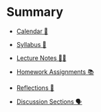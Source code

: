 # Summary

- [Calendar 📅](./calendar.md)
- [Syllabus 📝](./syllabus.md)
- [Lecture Notes 🧑‍🏫]()
  <!-- - [Introduction 👋](./lecture-notes/intro.md) -->
  <!-- - [Python 🐍](./lecture-notes/python.md) -->
  <!-- - [Russian Dolls 🪆](./lecture-notes/inference-rules.md) -->
  <!-- - [Semantics 🧠](./lecture-notes/semantics.md) -->
  <!-- - [Names 🏷️](./lecture-notes/names.md) -->
  <!-- - [Types 🔒](./lecture-notes/types.md) -->
  <!-- - [Multiply and Add ✖️➕](./lecture-notes/finite-types.md) -->
  <!-- - [Mutualism 🤝](./lecture-notes/bidir-typing.md) -->
  <!-- - [Infinity ♾️](./lecture-notes/rec-types.md) -->
  <!-- - [Curry 🍛](./lecture-notes/lambda.md) -->
  <!-- - [Ditto 😐](./lecture-notes/polymorphism.md) -->
  <!-- - [Unicorns 🦄](./lecture-notes/type-inference.md) -->
  <!-- - [Mutants 🧬](./lecture-notes/mutation.m/d) -->
  <!-- - [Exceptionalism 🇺🇸](./lecture-notes/exceptions.md) -->
  <!-- - [Time Travel 🚀](./lecture-notes/effect-handlers.md) -->
  <!-- - [Trinity 🔺](./lecture-notes/curry-howard.md) -->
  <!-- - [Ducks 🦆](./lecture-notes/subtyping.md) -->
  <!-- - [Church ⛪️](./lecture-notes/encodings.md) -->

- [Homework Assignments 📚]()
  <!-- - [HW1 🐍](./assignments/hw1.md) -->
  <!-- - [HW2 🧮](./assignments/hw2.md) -->
  <!-- - [HW3 🎨](./assignments/hw3.md) -->
  <!-- - [HW4 🍛](./assignments/hw4.md) -->
  <!-- - [HW5 🌎](./assignments/hw5.md) -->
  <!-- - [HW6 💎](./assignments/hw6.md) -->
- [Reflections 💭]()
  <!-- - [Software Correctness & AI](./perspectives/week1.md) -->
  <!-- - [Static Typing](./perspectives/week2.md) -->
  <!-- - [Feminism in PL](./perspectives/week3.md) -->
  <!-- - [Economics of PL](./perspectives/week4.md) -->
  <!-- - [Future of PL](./perspectives/week5.md) -->
  <!-- - [Propositions as Types](./perspectives/week6.md) -->
- [Discussion Sections 🗣️]()